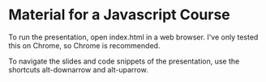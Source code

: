 Material for a Javascript Course
================================

To run the presentation, open index.html in a web browser. I've only tested this on Chrome, so Chrome is recommended.

To navigate the slides and code snippets of the presentation, use the shortcuts alt-downarrow and alt-uparrow.